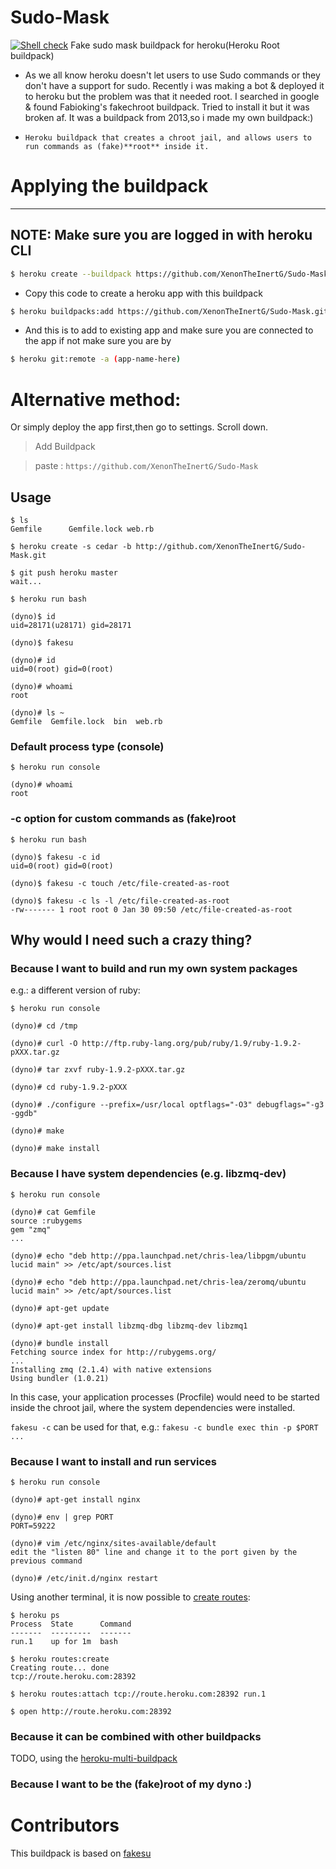 # Sudo-Mask

[![Shell check](https://github.com/XenonTheInertG/Sudo-Mask/actions/workflows/shell_check.yml/badge.svg)](https://github.com/XenonTheInertG/Sudo-Mask/actions/workflows/shell_check.yml)
Fake sudo mask buildpack for heroku(Heroku Root buildpack)
- As we all know heroku doesn't let users to use Sudo commands or they don't have a support for sudo. Recently i was making a bot & deployed it to heroku but the problem was that it needed root. I searched in google & found Fabioking's fakechroot buildpack. Tried to install it but it was broken af. It was a buildpack from 2013,so i made my own buildpack:)


- `Heroku buildpack that creates a chroot jail, and allows users to run commands as (fake)**root** inside it.`


# Applying the buildpack

--------------------------------------------------
NOTE: Make sure you are logged in with heroku CLI
--------------------------------------------------
```bash
$ heroku create --buildpack https://github.com/XenonTheInertG/Sudo-Mask.git
```
- Copy this code to create a heroku app with this buildpack
```bash
$ heroku buildpacks:add https://github.com/XenonTheInertG/Sudo-Mask.git
```
- And this is to add to existing app and make sure you are connected to the app if not make sure you are by
```bash
$ heroku git:remote -a (app-name-here)
```
# Alternative method:
Or simply deploy the app first,then go to settings. Scroll down. 
> Add Buildpack

>paste : `https://github.com/XenonTheInertG/Sudo-Mask`


## Usage

    $ ls
    Gemfile      Gemfile.lock web.rb

    $ heroku create -s cedar -b http://github.com/XenonTheInertG/Sudo-Mask.git

    $ git push heroku master
    wait...

    $ heroku run bash

    (dyno)$ id
    uid=28171(u28171) gid=28171

    (dyno)$ fakesu

    (dyno)# id
    uid=0(root) gid=0(root)

    (dyno)# whoami
    root

    (dyno)# ls ~
    Gemfile  Gemfile.lock  bin  web.rb


### Default process type (console)

    $ heroku run console

    (dyno)# whoami
    root

### -c option for custom commands as (fake)root

    $ heroku run bash

    (dyno)$ fakesu -c id
    uid=0(root) gid=0(root)

    (dyno)$ fakesu -c touch /etc/file-created-as-root

    (dyno)$ fakesu -c ls -l /etc/file-created-as-root
    -rw------- 1 root root 0 Jan 30 09:50 /etc/file-created-as-root


## Why would I need such a crazy thing?

### Because I want to build and run my own system packages

e.g.: a different version of ruby:

    $ heroku run console

    (dyno)# cd /tmp

    (dyno)# curl -O http://ftp.ruby-lang.org/pub/ruby/1.9/ruby-1.9.2-pXXX.tar.gz

    (dyno)# tar zxvf ruby-1.9.2-pXXX.tar.gz

    (dyno)# cd ruby-1.9.2-pXXX

    (dyno)# ./configure --prefix=/usr/local optflags="-O3" debugflags="-g3 -ggdb"

    (dyno)# make

    (dyno)# make install


### Because I have system dependencies (e.g. libzmq-dev)

    $ heroku run console
    
    (dyno)# cat Gemfile
    source :rubygems
    gem "zmq"
    ...

    (dyno)# echo "deb http://ppa.launchpad.net/chris-lea/libpgm/ubuntu lucid main" >> /etc/apt/sources.list

    (dyno)# echo "deb http://ppa.launchpad.net/chris-lea/zeromq/ubuntu lucid main" >> /etc/apt/sources.list

    (dyno)# apt-get update

    (dyno)# apt-get install libzmq-dbg libzmq-dev libzmq1

    (dyno)# bundle install
    Fetching source index for http://rubygems.org/
    ...
    Installing zmq (2.1.4) with native extensions 
    Using bundler (1.0.21) 

In this case, your application processes (Procfile) would need to be started inside the chroot jail, where the system dependencies were installed.

`fakesu -c` can be used for that, e.g.: `fakesu -c bundle exec thin -p $PORT ...`


### Because I want to install and run **services**

    $ heroku run console

    (dyno)# apt-get install nginx

    (dyno)# env | grep PORT
    PORT=59222

    (dyno)# vim /etc/nginx/sites-available/default
    edit the "listen 80" line and change it to the port given by the previous command

    (dyno)# /etc/init.d/nginx restart


Using another terminal, it is now possible to [create routes](https://github.com/JacobVorreuter/heroku-routing):

    $ heroku ps
    Process  State      Command  
    -------  ---------  -------  
    run.1    up for 1m  bash    

    $ heroku routes:create
    Creating route... done
    tcp://route.heroku.com:28392

    $ heroku routes:attach tcp://route.heroku.com:28392 run.1

    $ open http://route.heroku.com:28392


### Because it can be combined with other buildpacks

TODO, using the [heroku-multi-buildpack](https://github.com/ddollar/heroku-buildpack-multi)


### Because I want to be the (fake)root of my dyno :)
# Contributors
This buildpack is based on  [fakesu](https://github.com/fabiokung/heroku-buildpack-fakesu)
